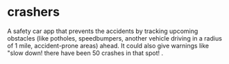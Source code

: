 crashers
========

A safety car app that prevents the accidents by tracking upcoming obstacles (like potholes, speedbumpers, another vehicle driving in a radius of 1 mile, accident-prone areas) ahead. It could also give warnings like "slow down! there have been 50 crashes in that spot! . 

